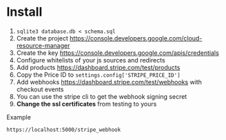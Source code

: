 # Install

1. `sqlite3 database.db < schema.sql`
2. Create the project https://console.developers.google.com/cloud-resource-manager
3. Create the key https://console.developers.google.com/apis/credentials
4. Configure whitelists of your js sources and redirects
5. Add products https://dashboard.stripe.com/test/products
6. Copy the Price ID to `settings.config['STRIPE_PRICE_ID']`
7. Add webhooks https://dashboard.stripe.com/test/webhooks with checkout events
8. You can use the stripe cli to get the webhook signing secret
9. **Change the ssl certificates** from testing to yours

Example

```buildoutcfg
https://localhost:5000/stripe_webhook
```
